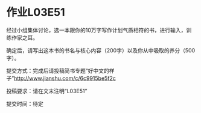 # 作业L03E51

经过小组集体讨论，选一本跟你的10万字写作计划气质相符的书，进行输⼊，训练作家之⽿。

确定后，请写出这本书的书名与核⼼内容（200字）以及你从中吸取的养分（500字）。 

提交方式：完成后请投稿简书专题“好中文的样子”http://www.jianshu.com/c/6c9915be5f2c 

投稿要求：请在文末注明“L03E51” 

提交时间：待定
